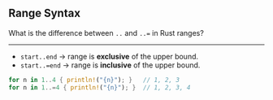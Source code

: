 ## Range Syntax

What is the difference between `..` and `..=` in Rust ranges?

---

* `start..end` → range is **exclusive** of the upper bound.
* `start..=end` → range is **inclusive** of the upper bound.

```rust
for n in 1..4 { println!("{n}"); }   // 1, 2, 3
for n in 1..=4 { println!("{n}"); }  // 1, 2, 3, 4
```

